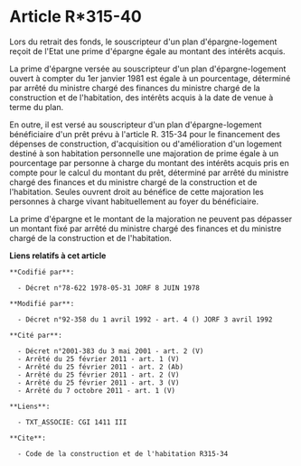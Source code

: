 # Article R*315-40

Lors du retrait des fonds, le souscripteur d'un plan d'épargne-logement reçoit de l'Etat une prime d'épargne égale au montant
des intérêts acquis.

La prime d'épargne versée au souscripteur d'un plan d'épargne-logement ouvert à compter du 1er janvier 1981 est égale à un
pourcentage, déterminé par arrêté du ministre chargé des finances du ministre chargé de la construction et de l'habitation,
des intérêts acquis à la date de venue à terme du plan.

En outre, il est versé au souscripteur d'un plan d'épargne-logement bénéficiaire d'un prêt prévu à l'article R. 315-34 pour
le financement des dépenses de construction, d'acquisition ou d'amélioration d'un logement destiné à son habitation
personnelle une majoration de prime égale à un pourcentage par personne à charge du montant des intérêts acquis pris en
compte pour le calcul du montant du prêt, déterminé par arrêté du ministre chargé des finances et du ministre chargé de la
construction et de l'habitation. Seules ouvrent droit au bénéfice de cette majoration les personnes à charge vivant
habituellement au foyer du bénéficiaire.

La prime d'épargne et le montant de la majoration ne peuvent pas dépasser un montant fixé par arrêté du ministre chargé des
finances et du ministre chargé de la construction et de l'habitation.

**Liens relatifs à cet article**

	**Codifié par**:

	  - Décret n°78-622 1978-05-31 JORF 8 JUIN 1978

	**Modifié par**:

	  - Décret n°92-358 du 1 avril 1992 - art. 4 () JORF 3 avril 1992

	**Cité par**:

	  - Décret n°2001-383 du 3 mai 2001 - art. 2 (V)
	  - Arrêté du 25 février 2011 - art. 1 (V)
	  - Arrêté du 25 février 2011 - art. 2 (Ab)
	  - Arrêté du 25 février 2011 - art. 2 (V)
	  - Arrêté du 25 février 2011 - art. 3 (V)
	  - Arrêté du 7 octobre 2011 - art. 1 (V)

	**Liens**:

	  - TXT_ASSOCIE: CGI 1411 III

	**Cite**:

	  - Code de la construction et de l'habitation R315-34
